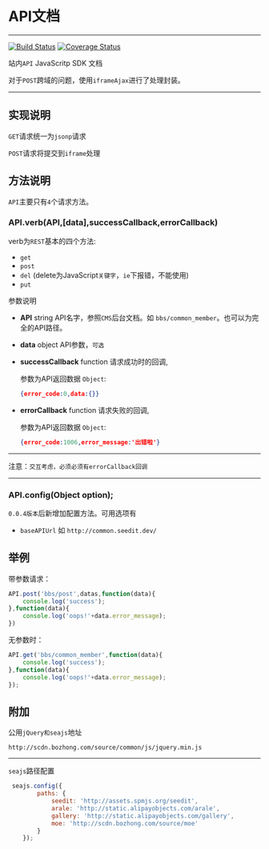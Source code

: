 # API文档

---

[![Build Status](https://travis-ci.org/MoeKit/seedit-api.svg)](https://travis-ci.org/MoeKit/seedit-api)
[![Coverage Status](http://img.shields.io/coveralls/MoeKit/seedit-api.svg)](https://coveralls.io/r/MoeKit/seedit-api)


站内`API` JavaScritp SDK 文档

对于`POST`跨域的问题，使用`iframeAjax`进行了处理封装。

---

## 实现说明

`GET`请求统一为`jsonp`请求

`POST`请求将提交到`iframe`处理

## 方法说明

`API`主要只有`4`个请求方法。


### API.verb(API,[data],successCallback,errorCallback)


verb为`REST`基本的四个方法:

+ `get`
+ `post`
+ `del` (delete为JavaScript`关键字`，`ie`下报错，不能使用)
+ `put`


参数说明

+ **API** string API名字，参照`CMS`后台文档。如 `bbs/common_member`。也可以为完全的API路径。
+ **data** object API参数，`可选`
+ **successCallback** function 请求成功时的回调,

    参数为API返回数据 `Object`:

    ```json
    {error_code:0,data:{}}
    ```

+ **errorCallback** function 请求失败的回调,

    参数为API返回数据 `Object`:

    ```json
    {error_code:1006,error_message:'出错啦'}
    ```

----

注意：`交互考虑，必须必须有errorCallback回调`

----


### API.config(Object option);
`0.0.4版本`后新增加配置方法。可用选项有

+ `baseAPIUrl` 如 `http://common.seedit.dev/`


## 举例

带参数请求：
```javascript
API.post('bbs/post',datas,function(data){
    console.log('success');
},function(data){
    console.log('oops!'+data.error_message);
})
```

无参数时：
```javascript
API.get('bbs/common_member',function(data){
    console.log('success');
},function(data){
    console.log('oops!'+data.error_message);
});
```


## 附加

公用`jQuery和seajs`地址

`http://scdn.bozhong.com/source/common/js/jquery.min.js`

---

`seajs`路径配置

```javascript
 seajs.config({
        paths: {
            seedit: 'http://assets.spmjs.org/seedit',
            arale: 'http://static.alipayobjects.com/arale',
            gallery: 'http://static.alipayobjects.com/gallery',
            moe: 'http://scdn.bozhong.com/source/moe'
        }
    });
```


